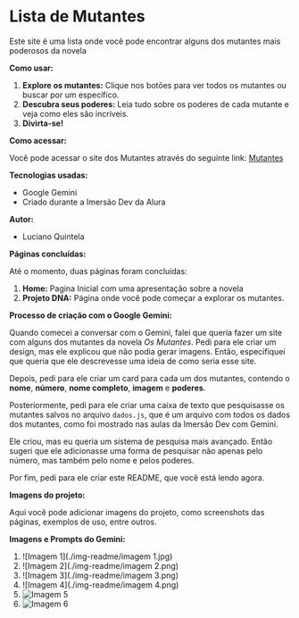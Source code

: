 # Lista de Mutantes

Este site é uma lista onde você pode encontrar alguns dos mutantes mais poderosos da novela

**Como usar:**

1. **Explore os mutantes:** Clique nos botões para ver todos os mutantes ou buscar por um específico.
2. **Descubra seus poderes:** Leia tudo sobre os poderes de cada mutante e veja como eles são incríveis.
3. **Divirta-se!**

**Como acessar:**

Você pode acessar o site dos Mutantes através do seguinte link: [Mutantes](https://exemplo.com)  

**Tecnologias usadas:**

* Google Gemini
* Criado durante a Imersão Dev da Alura

**Autor:**

* Luciano Quintela

**Páginas concluídas:**

Até o momento, duas páginas foram concluídas:

1. **Home:** Pagina Inicial com uma apresentação sobre a novela
2. **Projeto DNA:** 
 Página onde você pode começar a explorar os mutantes.

**Processo de criação com o Google Gemini:**

Quando comecei a conversar com o Gemini, falei que queria fazer um site com alguns dos mutantes da novela *Os Mutantes*. Pedi para ele criar um design, mas ele explicou que não podia gerar imagens. Então, especifiquei que queria que ele descrevesse uma ideia de como seria esse site.

Depois, pedi para ele criar um card para cada um dos mutantes, contendo o **nome**, **número**, **nome completo**, **imagem** e **poderes**.

Posteriormente, pedi para ele criar uma caixa de texto que pesquisasse os mutantes salvos no arquivo `dados.js`, que é um arquivo com todos os dados dos mutantes, como foi mostrado nas aulas da Imersão Dev com Gemini.

Ele criou, mas eu queria um sistema de pesquisa mais avançado. Então sugeri que ele adicionasse uma forma de pesquisar não apenas pelo número, mas também pelo nome e pelos poderes.

Por fim, pedi para ele criar este README, que você está lendo agora.

**Imagens do projeto:**

Aqui você pode adicionar imagens do projeto, como screenshots das páginas, exemplos de uso, entre outros.

**Imagens e Prompts do Gemini:**
1. ![Imagem 1](./img-readme/imagem 1.jpg)
2. ![Imagem 2](./img-readme/imagem 2.png)
3. ![Imagem 3](./img-readme/imagem 3.png)
4. ![Imagem 4](./img-readme/imagem 4.png)
5. ![Imagem 5](./img-readme/imagem5.png)
6. ![Imagem 6](./img-readme/imagem6.png)

